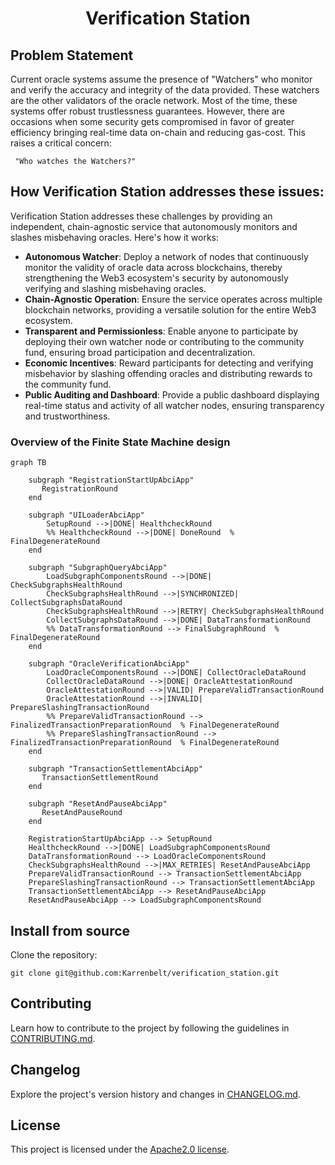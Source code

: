 <h1 align="center">
    <b>Verification Station</b>
</h1>

<p align="center">
    <!-- Add badges here -->
</p>

<!-- ## Introduction -->


<!-- ## Requirements -->


<!-- ## Getting started -->

## Problem Statement
Current oracle systems assume the presence of "Watchers" who monitor and verify the accuracy and integrity of the data provided. These watchers are the other validators of the oracle network. Most of the time, these systems offer robust trustlessness guarantees. However, there are occasions when some security gets compromised in favor of greater efficiency bringing real-time data on-chain and reducing gas-cost. This raises a critical concern:

     "Who watches the Watchers?"

## How Verification Station addresses these issues:
Verification Station addresses these challenges by providing an independent, chain-agnostic service that autonomously monitors and slashes misbehaving oracles. Here's how it works:
- **Autonomous Watcher**: Deploy a network of nodes that continuously monitor the validity of oracle data across blockchains, thereby strengthening the Web3 ecosystem's security by autonomously verifying and slashing misbehaving oracles.
- **Chain-Agnostic Operation**: Ensure the service operates across multiple blockchain networks, providing a versatile solution for the entire Web3 ecosystem.
- **Transparent and Permissionless**: Enable anyone to participate by deploying their own watcher node or contributing to the community fund, ensuring broad participation and decentralization.
- **Economic Incentives**: Reward participants for detecting and verifying misbehavior by slashing offending oracles and distributing rewards to the community fund.
- **Public Auditing and Dashboard**: Provide a public dashboard displaying real-time status and activity of all watcher nodes, ensuring transparency and trustworthiness.


### Overview of the Finite State Machine design

```mermaid
graph TB

    subgraph "RegistrationStartUpAbciApp"
       RegistrationRound
    end

    subgraph "UILoaderAbciApp"
        SetupRound -->|DONE| HealthcheckRound
        %% HealthcheckRound -->|DONE| DoneRound  % FinalDegenerateRound
    end

    subgraph "SubgraphQueryAbciApp"
        LoadSubgraphComponentsRound -->|DONE| CheckSubgraphsHealthRound
        CheckSubgraphsHealthRound -->|SYNCHRONIZED| CollectSubgraphsDataRound
        CheckSubgraphsHealthRound -->|RETRY| CheckSubgraphsHealthRound
        CollectSubgraphsDataRound -->|DONE| DataTransformationRound
        %% DataTransformationRound --> FinalSubgraphRound  % FinalDegenerateRound
    end

    subgraph "OracleVerificationAbciApp"
        LoadOracleComponentsRound -->|DONE| CollectOracleDataRound
        CollectOracleDataRound -->|DONE| OracleAttestationRound
        OracleAttestationRound -->|VALID| PrepareValidTransactionRound
        OracleAttestationRound -->|INVALID| PrepareSlashingTransactionRound
        %% PrepareValidTransactionRound --> FinalizedTransactionPreparationRound  % FinalDegenerateRound
        %% PrepareSlashingTransactionRound --> FinalizedTransactionPreparationRound  % FinalDegenerateRound
    end

    subgraph "TransactionSettlementAbciApp"
       TransactionSettlementRound
    end

    subgraph "ResetAndPauseAbciApp"
       ResetAndPauseRound
    end

    RegistrationStartUpAbciApp --> SetupRound
    HealthcheckRound -->|DONE| LoadSubgraphComponentsRound
    DataTransformationRound --> LoadOracleComponentsRound
    CheckSubgraphsHealthRound -->|MAX_RETRIES| ResetAndPauseAbciApp
    PrepareValidTransactionRound --> TransactionSettlementAbciApp
    PrepareSlashingTransactionRound --> TransactionSettlementAbciApp
    TransactionSettlementAbciApp --> ResetAndPauseAbciApp
    ResetAndPauseAbciApp --> LoadSubgraphComponentsRound
```


## Install from source

Clone the repository:

```shell
git clone git@github.com:Karrenbelt/verification_station.git
```

## Contributing
Learn how to contribute to the project by following the guidelines in [CONTRIBUTING.md](CONTRIBUTING.md).

## Changelog
Explore the project's version history and changes in [CHANGELOG.md](CHANGELOG.md).

## License
This project is licensed under the [Apache2.0 license](LICENSE).
